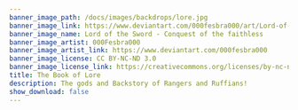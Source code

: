 ```yaml
---
banner_image_path: /docs/images/backdrops/lore.jpg
banner_image_link: https://www.deviantart.com/000fesbra000/art/Lord-of-the-Sword-Conquest-of-the-faithless-697268211
banner_image_name: Lord of the Sword - Conquest of the faithless
banner_image_artist: 000Fesbra000
banner_image_artist_link: https://www.deviantart.com/000fesbra000
banner_image_license: CC BY-NC-ND 3.0
banner_image_license_link: https://creativecommons.org/licenses/by-nc-nd/3.0/
title: The Book of Lore
description: The gods and Backstory of Rangers and Ruffians!
show_download: false
---
```

